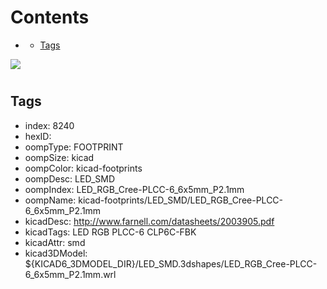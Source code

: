 



Contents
========

* [](#)
	* [Tags](#tags)
  
![][im]
# 

## Tags

- index: 8240
- hexID: 
- oompType: FOOTPRINT
- oompSize: kicad
- oompColor: kicad-footprints
- oompDesc: LED_SMD
- oompIndex: LED_RGB_Cree-PLCC-6_6x5mm_P2.1mm
- oompName: kicad-footprints/LED_SMD/LED_RGB_Cree-PLCC-6_6x5mm_P2.1mm
- kicadDesc: http://www.farnell.com/datasheets/2003905.pdf
- kicadTags: LED RGB PLCC-6 CLP6C-FBK
- kicadAttr: smd
- kicad3DModel: ${KICAD6_3DMODEL_DIR}/LED_SMD.3dshapes/LED_RGB_Cree-PLCC-6_6x5mm_P2.1mm.wrl



[im]: image.png
